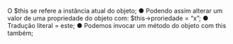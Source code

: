 O $this se refere a instância atual do objeto; ● Podendo assim alterar um valor de uma propriedade do objeto com: $this->proriedade = “x”; ● Tradução literal = este; ● Podemos invocar um método do objeto com this também;